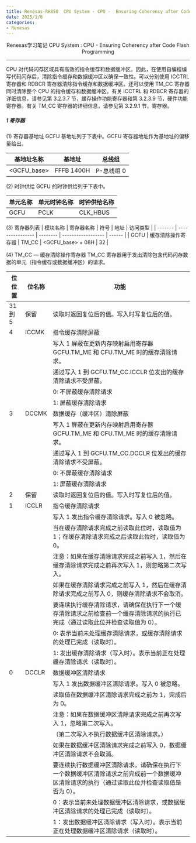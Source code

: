 ```yaml
---
title: Renesas-RH850  CPU System - CPU -  Ensuring Coherency after Code Flash Programming
date: 2025/1/8
categories: 
- Renesas
---
```


<center>

Renesas学习笔记
CPU System : CPU -  Ensuring Coherency after Code Flash Programming

</center>

<!-- more -->

***


CPU 对代码闪存区域具有高效的指令缓存和数据缓冲区。因此，在使用自编程编写代码闪存后，清除指令缓存和数据缓冲区以确保一致性。可以分别使用 ICCTRL 寄存器和 RDBCR 寄存器清除指令缓存和数据缓冲区。还可以使用 TM_CC 寄存器同时清除整个 CPU 的指令缓存和数据缓冲区。有关 ICCTRL 和 RDBCR 寄存器的详细信息，请参见第 3.2.3.7 节，缓存操作功能寄存器和第 3.2.3.9 节，硬件功能寄存器。有关 TM_CC 寄存器的详细信息，请参见第 3.2.9.1 节，寄存器。

##### 1 寄存器
(1) 寄存器基地址
GCFU 基地址列于下表中。GCFU 寄存器地址作为基地址的偏移量给出。

| 基地址名称   | 基地址      | 总线组        |
| ---------- | ---------- | ------------ |
| <GCFU_base> | FFFB 1400H | P-总线组 0    |

(2) 时钟供给
GCFU 的时钟供给列于下表中。

| 单元名称 | 单元时钟名称 | 时钟供给名称   |
| ------- | ----------- | ------------ |
| GCFU    | PCLK        | CLK_HBUS     |

(3) 寄存器列表
| 模块名称 | 寄存器名称         | 符号         | 地址                 | 访问类型 |
| ------- | ---------------- | -------- | ------------------ | ------ |
| GCFU    | 缓存清除操作寄存器  | TM_CC    | <GCFU_base> + 08H | 32     |

(4) TM_CC — 缓存清除操作寄存器
TM_CC 寄存器用于发出清除包含代码闪存数据的单元（指令缓存或数据缓冲区）的请求。

| 位位置         | 位名称                   | 功能                                            |
| ------------- | ---------------------- | --------------------------------------------- |
| 31 到 5       | 保留                      | 读取时返回复位后的值。写入时写复位后的值。                 |
| 4             | ICCMK                   | 指令缓存清除屏蔽                                    |
|               |                          | 写入 1 屏蔽在更新内存映射启用寄存器 GCFU.TM_ME 和 CFU.TM_ME 时的缓存清除请求。 |
|               |                          | 通过写入 1 到 GCFU.TM_CC.ICCLR 位发出的缓存清除请求不受屏蔽。        |
|               |                          | 0: 不屏蔽缓存清除请求                               |
|               |                          | 1: 屏蔽缓存清除请求                                |
| 3             | DCCMK                   | 数据缓存（缓冲区）清除屏蔽                               |
|               |                          | 写入 1 屏蔽在更新内存映射启用寄存器 GCFU.TM_ME 和 CFU.TM_ME 时的缓存清除请求。 |
|               |                          | 通过写入 1 到 GCFU.TM_CC.DCCLR 位发出的缓存清除请求不受屏蔽。        |
|               |                          | 0: 不屏蔽缓存清除请求                               |
|               |                          | 1: 屏蔽缓存清除请求                                |
| 2             | 保留                      | 读取时返回复位后的值。写入时写复位后的值。                 |
| 1             | ICCLR                   | 指令缓存清除请求                                    |
|               |                          | 写入 1 发出指令缓存清除请求。写入 0 被忽略。               |
|               |                          | 当在缓存清除请求完成之前读取此位时，读取值为 1；在缓存清除请求完成之后读取此位时，读取值为 0。  |
|               |                          | 注意：如果在缓存清除请求完成之前写入 1，然后在缓存清除请求完成之前再次写入 1，则忽略第二次写入。|
|               |                          | 如果在缓存清除请求完成之前写入 1，然后在缓存清除请求完成之前写入 0，则缓存清除请求不会取消。|
|               |                          | 要连续执行缓存清除请求，请确保在执行下一个缓存清除请求之前检查前一个缓存清除请求的执行已完成（通过读取此位并检查读取值为 0）。|
|               |                          | 0: 表示当前未处理缓存清除请求，或缓存清除请求的处理已完成（读取时）。          |
|               |                          | 1: 发出缓存清除请求（写入时）。表示当前正在处理缓存清除请求（读取时）。        |
| 0    | DCCLR   | 数据缓冲区清除请求                |
|      |         | 写入 1 发出数据缓冲区清除请求。写入 0 被忽略。       |
|      |         | 读取值在数据缓冲区清除请求完成之前为 1，完成后为 0。    |
|      |         | 注意：如果在数据缓冲区清除请求完成之前再次写入 1，忽略第二次写入。       |
|      |         | （第二次写入不执行数据缓冲区清除请求。）       |
|      |         | 如果在数据缓冲区清除请求完成之前写入 0，数据缓冲区清除请求不会取消。       |
|      |         | 要连续执行数据缓冲区清除请求，请确保在执行下一个数据缓冲区清除请求之前完成前一个数据缓冲区清除请求的执行（通过读取此位并检查读取值是否为 0）。       |
|      |         | 0：表示当前未处理数据缓冲区清除请求，或数据缓冲区清除请求的处理已完成（读取时）。       |
|      |         | 1：发出数据缓冲区清除请求（写入时）。表示当前正在处理数据缓冲区清除请求（读取时）。       |
